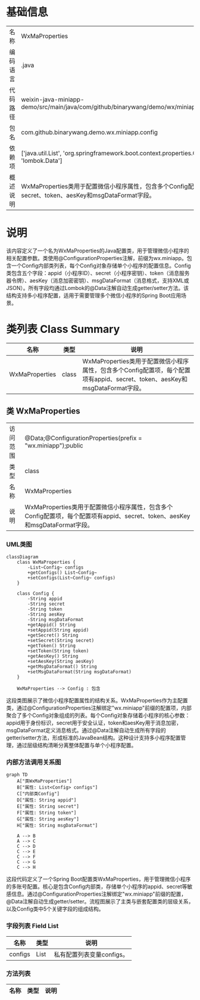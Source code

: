 # 基础信息

|      |      |
|------|------|
| 名称 | WxMaProperties |
| 编码语言 | .java |
| 代码路径 | weixin-java-miniapp-demo/src/main/java/com/github/binarywang/demo/wx/miniapp/config/WxMaProperties.java |
| 包名 | com.github.binarywang.demo.wx.miniapp.config |
| 依赖项 | ['java.util.List', 'org.springframework.boot.context.properties.ConfigurationProperties', 'lombok.Data'] |
| 概述说明 | WxMaProperties类用于配置微信小程序属性，包含多个Config配置项，每个配置项有appid、secret、token、aesKey和msgDataFormat字段。 |

# 说明

该内容定义了一个名为WxMaProperties的Java配置类，用于管理微信小程序的相关配置参数。类使用@ConfigurationProperties注解，前缀为wx.miniapp。包含一个Config内部类列表，每个Config对象存储单个小程序的配置信息。Config类包含五个字段：appid（小程序ID）、secret（小程序密钥）、token（消息服务器令牌）、aesKey（消息加密密钥）、msgDataFormat（消息格式，支持XML或JSON）。所有字段均通过Lombok的@Data注解自动生成getter/setter方法。该结构支持多小程序配置，适用于需要管理多个微信小程序的Spring Boot应用场景。

# 类列表 Class Summary

| 名称   | 类型  | 说明 |
|-------|------|-------------|
| WxMaProperties | class | WxMaProperties类用于配置微信小程序属性，包含多个Config配置项，每个配置项有appid、secret、token、aesKey和msgDataFormat字段。 |



## 类 WxMaProperties

|      |      |
|------|------|
| 访问范围 | @Data;@ConfigurationProperties(prefix = "wx.miniapp");public |
| 类型 | class |
| 名称 | WxMaProperties |
| 说明 | WxMaProperties类用于配置微信小程序属性，包含多个Config配置项，每个配置项有appid、secret、token、aesKey和msgDataFormat字段。 |


### UML类图

```mermaid
classDiagram
    class WxMaProperties {
        -List~Config~ configs
        +getConfigs() List~Config~
        +setConfigs(List~Config~ configs)
    }
    
    class Config {
        -String appid
        -String secret
        -String token
        -String aesKey
        -String msgDataFormat
        +getAppid() String
        +setAppid(String appid)
        +getSecret() String
        +setSecret(String secret)
        +getToken() String
        +setToken(String token)
        +getAesKey() String
        +setAesKey(String aesKey)
        +getMsgDataFormat() String
        +setMsgDataFormat(String msgDataFormat)
    }

    WxMaProperties --> Config : 包含
```

这段类图展示了微信小程序配置属性的结构关系。WxMaProperties作为主配置类，通过@ConfigurationProperties注解绑定"wx.miniapp"前缀的配置项，内部聚合了多个Config对象组成的列表。每个Config对象存储着小程序的核心参数：appid用于身份标识，secret用于安全认证，token和aesKey用于消息加密，msgDataFormat定义消息格式。通过@Data注解自动生成所有字段的getter/setter方法，形成标准的JavaBean结构。这种设计支持多小程序配置管理，通过层级结构清晰分离整体配置与单个小程序配置。


### 内部方法调用关系图

```mermaid
graph TD
    A["类WxMaProperties"]
    B["属性: List<Config> configs"]
    C["内部类Config"]
    D["属性: String appid"]
    E["属性: String secret"]
    F["属性: String token"]
    G["属性: String aesKey"]
    H["属性: String msgDataFormat"]

    A --> B
    A --> C
    C --> D
    C --> E
    C --> F
    C --> G
    C --> H
```

这段代码定义了一个Spring Boot配置类WxMaProperties，用于管理微信小程序的多账号配置。核心是包含Config内部类，存储单个小程序的appid、secret等敏感信息。通过@ConfigurationProperties注解绑定"wx.miniapp"前缀的配置，@Data注解自动生成getter/setter。流程图展示了主类与嵌套配置类的层级关系，以及Config类中5个关键字段的组成结构。

### 字段列表 Field List

| 名称  | 类型  | 说明 |
|-------|-------|------|
| configs | List<Config> | 私有配置列表变量configs。 |

### 方法列表

| 名称  | 类型  | 说明 |
|-------|-------|------|




